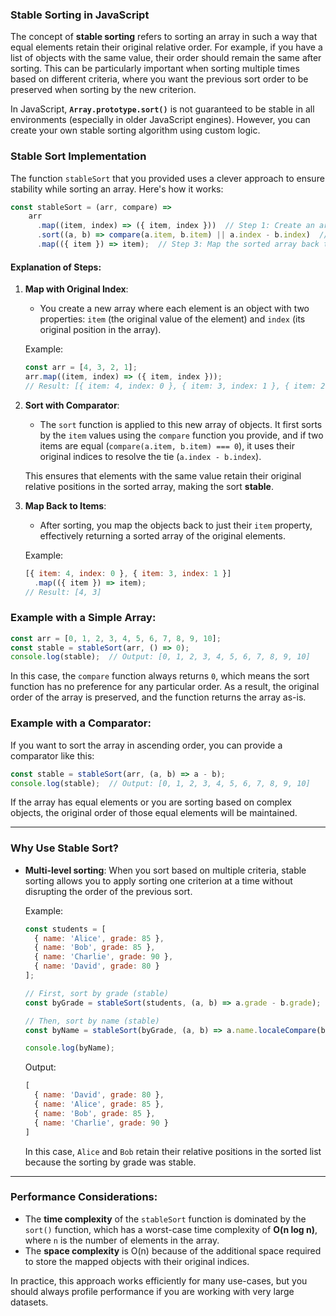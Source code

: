 ### Stable Sorting in JavaScript

The concept of **stable sorting** refers to sorting an array in such a way that equal elements retain their original relative order. For example, if you have a list of objects with the same value, their order should remain the same after sorting. This can be particularly important when sorting multiple times based on different criteria, where you want the previous sort order to be preserved when sorting by the new criterion.

In JavaScript, **`Array.prototype.sort()`** is not guaranteed to be stable in all environments (especially in older JavaScript engines). However, you can create your own stable sorting algorithm using custom logic.

### Stable Sort Implementation

The function `stableSort` that you provided uses a clever approach to ensure stability while sorting an array. Here's how it works:

```javascript
const stableSort = (arr, compare) =>
    arr
      .map((item, index) => ({ item, index }))  // Step 1: Create an array of objects, where each object contains the item and its original index
      .sort((a, b) => compare(a.item, b.item) || a.index - b.index)  // Step 2: Sort the array by item and use the original index to resolve ties
      .map(({ item }) => item);  // Step 3: Map the sorted array back to just the items
```

#### Explanation of Steps:

1. **Map with Original Index**:
   - You create a new array where each element is an object with two properties: `item` (the original value of the element) and `index` (its original position in the array).
   
   Example:
   ```javascript
   const arr = [4, 3, 2, 1];
   arr.map((item, index) => ({ item, index }));
   // Result: [{ item: 4, index: 0 }, { item: 3, index: 1 }, { item: 2, index: 2 }, { item: 1, index: 3 }]
   ```

2. **Sort with Comparator**:
   - The `sort` function is applied to this new array of objects. It first sorts by the `item` values using the `compare` function you provide, and if two items are equal (`compare(a.item, b.item) === 0`), it uses their original indices to resolve the tie (`a.index - b.index`).
   
   This ensures that elements with the same value retain their original relative positions in the sorted array, making the sort **stable**.

3. **Map Back to Items**:
   - After sorting, you map the objects back to just their `item` property, effectively returning a sorted array of the original elements.
   
   Example:
   ```javascript
   [{ item: 4, index: 0 }, { item: 3, index: 1 }]
     .map(({ item }) => item); 
   // Result: [4, 3]
   ```

### Example with a Simple Array:

```javascript
const arr = [0, 1, 2, 3, 4, 5, 6, 7, 8, 9, 10];
const stable = stableSort(arr, () => 0);
console.log(stable);  // Output: [0, 1, 2, 3, 4, 5, 6, 7, 8, 9, 10]
```

In this case, the `compare` function always returns `0`, which means the sort function has no preference for any particular order. As a result, the original order of the array is preserved, and the function returns the array as-is.

### Example with a Comparator:

If you want to sort the array in ascending order, you can provide a comparator like this:

```javascript
const stable = stableSort(arr, (a, b) => a - b);
console.log(stable);  // Output: [0, 1, 2, 3, 4, 5, 6, 7, 8, 9, 10]
```

If the array has equal elements or you are sorting based on complex objects, the original order of those equal elements will be maintained.

---

### Why Use Stable Sort?

- **Multi-level sorting**: When you sort based on multiple criteria, stable sorting allows you to apply sorting one criterion at a time without disrupting the order of the previous sort.
  
  Example:
  ```javascript
  const students = [
    { name: 'Alice', grade: 85 },
    { name: 'Bob', grade: 85 },
    { name: 'Charlie', grade: 90 },
    { name: 'David', grade: 80 }
  ];

  // First, sort by grade (stable)
  const byGrade = stableSort(students, (a, b) => a.grade - b.grade);

  // Then, sort by name (stable)
  const byName = stableSort(byGrade, (a, b) => a.name.localeCompare(b.name));

  console.log(byName);
  ```

  Output:
  ```javascript
  [
    { name: 'David', grade: 80 },
    { name: 'Alice', grade: 85 },
    { name: 'Bob', grade: 85 },
    { name: 'Charlie', grade: 90 }
  ]
  ```
  In this case, `Alice` and `Bob` retain their relative positions in the sorted list because the sorting by grade was stable.

---

### Performance Considerations:

- The **time complexity** of the `stableSort` function is dominated by the `sort()` function, which has a worst-case time complexity of **O(n log n)**, where `n` is the number of elements in the array.
- The **space complexity** is O(n) because of the additional space required to store the mapped objects with their original indices.

In practice, this approach works efficiently for many use-cases, but you should always profile performance if you are working with very large datasets.

